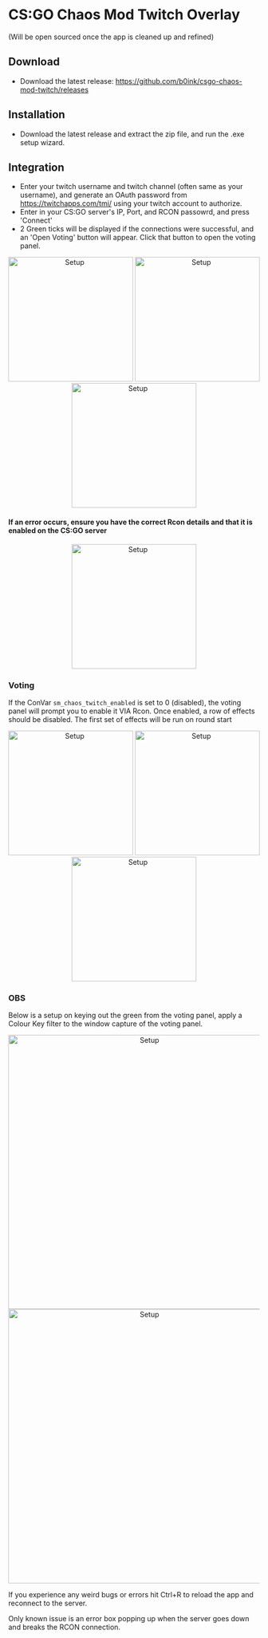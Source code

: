# CS:GO Chaos Mod Twitch Overlay

(Will be open sourced once the app is cleaned up and refined)

## Download
- Download the latest release: https://github.com/b0ink/csgo-chaos-mod-twitch/releases

## Installation
- Download the latest release and extract the zip file, and run the .exe setup wizard.

## Integration
- Enter your twitch username and twitch channel (often same as your username), and generate an OAuth password from https://twitchapps.com/tmi/ using your twitch account to authorize.
- Enter in your CS:GO server's IP, Port, and RCON passowrd, and press 'Connect'
- 2 Green ticks will be displayed if the connections were successful, and an 'Open Voting' button will appear. Click that button to open the voting panel.

<p align="center">
	<img src="https://csgochaosmod.com/gallery/twitch-overlay/Setup_1.PNG" 	width="250" title="Setup">
	<img src="https://csgochaosmod.com/gallery/twitch-overlay/Setup_2.PNG" 	width="250" title="Setup">
	<img src="https://csgochaosmod.com/gallery/twitch-overlay/Setup_3.PNG" 	width="250" title="Setup">
</p>

#### If an error occurs, ensure you have the correct Rcon details and that it is enabled on the CS:GO server
<p align="center">
	<img src="https://csgochaosmod.com/gallery/twitch-overlay/Setup_4.PNG" 	width="250" title="Setup">
</p>

### Voting
If the ConVar `sm_chaos_twitch_enabled` is set to 0 (disabled), the voting panel will prompt you to enable it VIA Rcon. Once enabled, a row of effects should be disabled. The first set of effects will be run on round start

<p align="center">
	<img src="https://csgochaosmod.com/gallery/twitch-overlay/Voting_1.PNG" 	width="250" title="Setup">
	<img src="https://csgochaosmod.com/gallery/twitch-overlay/Voting_2.PNG" 	width="250" title="Setup">
	<img src="https://csgochaosmod.com/gallery/twitch-overlay/Voting_3.PNG" 	width="250" title="Setup">
</p>

### OBS
Below is a setup on keying out the green from the voting panel, apply a Colour Key filter to the window capture of the voting panel.

<p align="center">
	<img src="https://csgochaosmod.com/gallery/twitch-overlay/OBS_1.PNG" 	width="550" title="Setup">
	<img src="https://csgochaosmod.com/gallery/twitch-overlay/OBS_2.PNG" 	width="550" title="Setup">
</p>


If you experience any weird bugs or errors hit Ctrl+R to reload the app and reconnect to the server.

Only known issue is an error box popping up when the server goes down and breaks the RCON connection.
